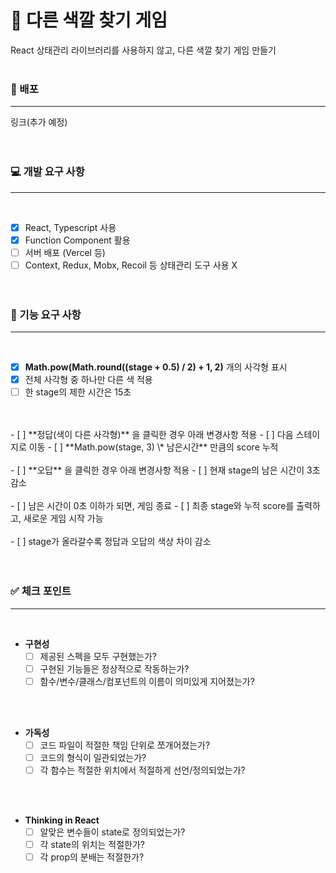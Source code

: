 # 🎨 다른 색깔 찾기 게임

React 상태관리 라이브러리를 사용하지 않고, 다른 색깔 찾기 게임 만들기
<br>
<br>

### 🔗 배포

<hr>
링크(추가 예정)
<br>
<br>
<br>

### 💻 개발 요구 사항

<hr>
<br>

- [X] React, Typescript 사용
- [X] Function Component 활용
- [ ] 서버 배포 (Vercel 등)
- [ ] Context, Redux, Mobx, Recoil 등 상태관리 도구 사용 X
      <br>
      <br>
      <br>

### 📝 기능 요구 사항

<hr>
<br>

- [X] **Math.pow(Math.round((stage + 0.5) / 2) + 1, 2)** 개의 사각형 표시
- [X] 전체 사각형 중 하나만 다른 색 적용
- [ ] 한 stage의 제한 시간은 15초
<br>
<br>
- [ ] **정답(색이 다른 사각형)** 을 클릭한 경우 아래 변경사항 적용
  - [ ] 다음 스테이지로 이동
  - [ ] **Math.pow(stage, 3) \* 남은시간** 만큼의 score 누적
<br>
<br>
- [ ] **오답** 을 클릭한 경우 아래 변경사항 적용
  - [ ] 현재 stage의 남은 시간이 3초 감소
  <br>
<br>
- [ ] 남은 시간이 0초 이하가 되면, 게임 종료
  - [ ] 최종 stage와 누적 score를 출력하고, 새로운 게임 시작 가능
  <br>
<br>
- [ ] stage가 올라갈수록 정답과 오답의 색상 차이 감소
<br>
<br>
<br>

### ✅ 체크 포인트

<hr>
<br>

- **구현성**
  - [ ] 제공된 스펙을 모두 구현했는가?
  - [ ] 구현된 기능들은 정상적으로 작동하는가?
  - [ ] 함수/변수/클래스/컴포넌트의 이름이 의미있게 지어졌는가?
<br>
<br>

- **가독성**
  - [ ] 코드 파일이 적절한 책임 단위로 쪼개어졌는가?
  - [ ] 코드의 형식이 일관되었는가?
  - [ ] 각 함수는 적절한 위치에서 적절하게 선언/정의되었는가?
<br>
<br>

- **Thinking in React**
  - [ ] 알맞은 변수들이 state로 정의되었는가?
  - [ ] 각 state의 위치는 적절한가?
  - [ ] 각 prop의 분배는 적절한가?